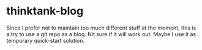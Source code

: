# thinktank-blog
Since I prefer not to maintain too much different stuff at the moment, this is a try to use a git repo as a blog. Nit sure if it will work out. Maybe I use it as temporary quick-start solution.
